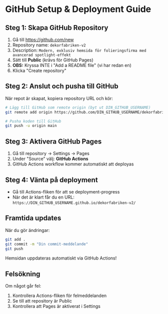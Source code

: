 # GitHub Setup & Deployment Guide

## Steg 1: Skapa GitHub Repository
1. Gå till https://github.com/new
2. Repository name: `dekorfabriken-v2`
3. Description: `Modern, exklusiv hemsida för folieringsfirma med avancerad spotlight-effekt`
4. Sätt till **Public** (krävs för GitHub Pages)
5. **OBS:** Kryssa INTE i "Add a README file" (vi har redan en)
6. Klicka "Create repository"

## Steg 2: Anslut och pusha till GitHub
När repot är skapat, kopiera repository URL och kör:

```bash
# Lägg till GitHub som remote origin (byt ut DIN_GITHUB_USERNAME)
git remote add origin https://github.com/DIN_GITHUB_USERNAME/dekorfabriken-v2.git

# Pusha koden till GitHub
git push -u origin main
```

## Steg 3: Aktivera GitHub Pages
1. Gå till repository → Settings → Pages
2. Under "Source" välj: **GitHub Actions**
3. GitHub Actions workflow kommer automatiskt att deployas

## Steg 4: Vänta på deployment
- Gå till Actions-fliken för att se deployment-progress
- När det är klart får du en URL: `https://DIN_GITHUB_USERNAME.github.io/dekorfabriken-v2/`

## Framtida updates
När du gör ändringar:
```bash
git add .
git commit -m "Din commit-meddelande"
git push
```

Hemsidan uppdateras automatiskt via GitHub Actions!

## Felsökning
Om något går fel:
1. Kontrollera Actions-fliken för felmeddelanden
2. Se till att repository är Public
3. Kontrollera att Pages är aktiverat i Settings
